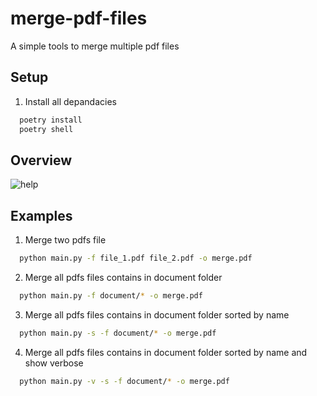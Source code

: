 # merge-pdf-files
A simple tools to merge multiple pdf files

## Setup

1. Install all depandacies
```bash
  poetry install
  poetry shell
```

## Overview

![help](https://github.com/abdoulfataoh/pdfs-merger/blob/master/docs/help.png)

## Examples
1. Merge two pdfs file

```bash
  python main.py -f file_1.pdf file_2.pdf -o merge.pdf
```

2. Merge all pdfs files contains in document folder

```bash
  python main.py -f document/* -o merge.pdf
```

3. Merge all pdfs files contains in document folder sorted by name

```bash
  python main.py -s -f document/* -o merge.pdf
```

4. Merge all pdfs files contains in document folder sorted by name and show verbose

```bash
  python main.py -v -s -f document/* -o merge.pdf
```
 
